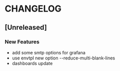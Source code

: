 # CHANGELOG


## [Unreleased]

### New Features
- add some smtp options for grafana
- use envtpl new option --reduce-multi-blank-lines
- dashboards update






